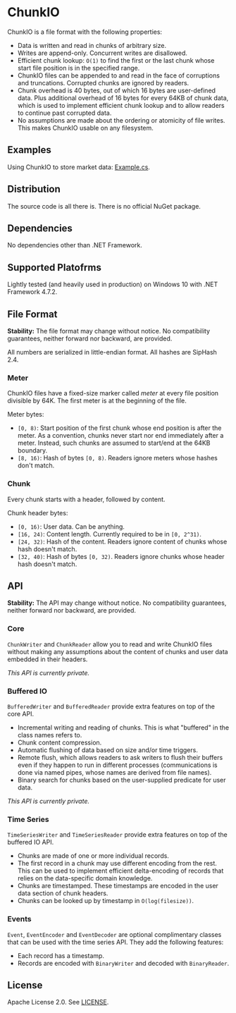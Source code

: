 # ChunkIO

ChunkIO is a file format with the following properties:

  * Data is written and read in chunks of arbitrary size.
  * Writes are append-only. Concurrent writes are disallowed.
  * Efficient chunk lookup: `O(1)` to find the first or the last chunk whose start file position is in the specified range.
  * ChunkIO files can be appended to and read in the face of corruptions and truncations. Corrupted chunks are ignored by readers.
  * Chunk overhead is 40 bytes, out of which 16 bytes are user-defined data. Plus additional overhead of 16 bytes for every 64KB of chunk data, which is used to implement efficient chunk lookup and to allow readers to continue past corrupted data.
  * No assumptions are made about the ordering or atomicity of file writes. This makes ChunkIO usable on any filesystem.

## Examples

Using ChunkIO to store market data: [Example.cs](https://github.com/romkatv/ChunkIO/blob/master/Example/Example.cs).

## Distribution

The source code is all there is. There is no official NuGet package.

## Dependencies

No dependencies other than .NET Framework.

## Supported Platofrms

Lightly tested (and heavily used in production) on Windows 10 with .NET Framework 4.7.2.

## File Format

**Stability:** The file format may change without notice. No compatibility guarantees, neither forward nor backward, are provided.

All numbers are serialized in little-endian format. All hashes are SipHash 2.4.

### Meter

ChunkIO files have a fixed-size marker called *meter* at every file position divisible by 64K. The first meter is at the beginning of the file.

Meter bytes:

  * `[0, 8)`: Start position of the first chunk whose end position is after the meter. As a convention, chunks never start nor end immediately after a meter. Instead, such chunks are assumed to start/end at the 64KB boundary.
  * `[8, 16)`: Hash of bytes `[0, 8)`. Readers ignore meters whose hashes don't match.

### Chunk

Every chunk starts with a header, followed by content.

Chunk header bytes:

  * `[0, 16)`: User data. Can be anything.
  * `[16, 24)`: Content length. Currently required to be in `[0, 2^31)`.
  * `[24, 32)`: Hash of the content. Readers ignore content of chunks whose hash doesn't match.
  * `[32, 40)`: Hash of bytes `[0, 32)`. Readers ignore chunks whose header hash doesn't match.

## API

**Stability:** The API may change without notice. No compatibility guarantees, neither forward nor backward, are provided.

### Core

`ChunkWriter` and `ChunkReader` allow you to read and write ChunkIO files without making any assumptions about the content of chunks and user data embedded in their headers.

*This API is currently private.*

### Buffered IO

`BufferedWriter` and `BufferedReader` provide extra features on top of the core API.

  * Incremental writing and reading of chunks. This is what "buffered" in the class names refers to.
  * Chunk content compression.
  * Automatic flushing of data based on size and/or time triggers.
  * Remote flush, which allows readers to ask writers to flush their buffers even if they happen to run in different processes (communications is done via named pipes, whose names are derived from file names).
  * Binary search for chunks based on the user-supplied predicate for user data.

*This API is currently private.*

### Time Series

`TimeSeriesWriter` and `TimeSeriesReader` provide extra features on top of the buffered IO API.

  * Chunks are made of one or more individual records.
  * The first record in a chunk may use different encoding from the rest. This can be used to implement efficient delta-encoding of records that relies on the data-specific domain knowledge.
  * Chunks are timestamped. These timestamps are encoded in the user data section of chunk headers.
  * Chunks can be looked up by timestamp in `O(log(filesize))`.

### Events

`Event`, `EventEncoder` and `EventDecoder` are optional complimentary classes that can be used with the time series API. They add the following features:

  * Each record has a timestamp.
  * Records are encoded with `BinaryWriter` and decoded with `BinaryReader`.

## License

Apache License 2.0. See [LICENSE](https://github.com/romkatv/ChunkIO/blob/master/LICENSE).
